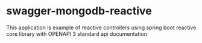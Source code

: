 # swagger-mongodb-reactive
This application is example of reactive controllers using spring boot reactive core library with OPENAPI 3 standard api documentation

